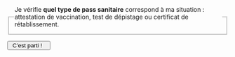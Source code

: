 <form id="{{prefixe}}-demarrage-form">
    <fieldset>
        <legend>
            Je vérifie <b>quel type de pass sanitaire</b> correspond à ma situation : attestation de vaccination, test de dépistage ou certificat de rétablissement.
        </legend>
    </fieldset>
    <div class="form-controls">
        <div class="button-with-progress">
            <p></p>
            <input type="submit" class="button button-arrow" value=" C’est parti !   ">
        </div>
    </div>
</form>

<form id="{{prefixe}}-vaccination-form" hidden>
    <a href="javascript:;" data-precedent="demarrage" class="back-button">Retour</a>
    <fieldset class="required">
        <legend><h3 id="{{prefixe}}-vaccination-label">Avez-vous reçu des doses de vaccin ?</h3></legend>
        <div role="radiogroup" aria-labelledby="{{prefixe}}-vaccination-label">
            <input id="{{prefixe}}_vaccination_radio_deux_doses" type="radio" required name="{{prefixe}}_vaccination_radio" value="2">
            <label for="{{prefixe}}_vaccination_radio_deux_doses">2 doses (ou plus)</label>
            <input id="{{prefixe}}_vaccination_radio_une_dose" type="radio" required name="{{prefixe}}_vaccination_radio" value="1">
            <label for="{{prefixe}}_vaccination_radio_une_dose">1 dose</label>
            <input id="{{prefixe}}_vaccination_radio_aucune_dose" type="radio" required name="{{prefixe}}_vaccination_radio" value="0">
            <label for="{{prefixe}}_vaccination_radio_aucune_dose">Aucune dose</label>
        </div>
    </fieldset>
    <div class="form-controls">
        <div class="button-with-progress">
            <p id="aria-description-progress-{{prefixe}}-vaccination" class="progress">Il vous reste moins de 3 étapes</p>
            <input type="submit" class="button button-arrow" value="Continuer" aria-describedby="aria-description-progress-{{prefixe}}-vaccination">
        </div>
    </div>
</form>

<form id="{{prefixe}}-date-1re-dose-janssen-form" hidden>
    <a href="javascript:;" data-precedent="type-vaccin" class="back-button">Retour</a>
    <fieldset class="required">
        <legend><h3 id="{{prefixe}}-date-1re-dose-janssen-label">À quelle date avez-vous reçu cette dose ?</h3></legend>
        <input type="date" lang="fr" id="{{prefixe}}_date_1re_dose_janssen" name="{{prefixe}}_date_1re_dose_janssen" required>
    </fieldset>
    <div class="form-controls">
        <div class="button-with-progress">
            <p id="aria-description-progress-{{prefixe}}-date-1re-dose-janssen" class="progress">C’est la dernière étape !</p>
            <input type="submit" class="button button-arrow" value="Terminer" aria-describedby="aria-description-progress-{{prefixe}}-date-1re-dose-janssen">
        </div>
    </div>
</form>

<form id="{{prefixe}}-date-1re-dose-autres-form" hidden>
    <a href="javascript:;" data-precedent="guerison-avant-1re-dose" class="back-button">Retour</a>
    <fieldset class="required">
        <legend><h3 id="{{prefixe}}-date-1re-dose-autres-label">Quand avez-vous reçu cette dose ?</h3></legend>
        <div role="radiogroup" aria-labelledby="{{prefixe}}-date-1re-dose-autres-label">
            <input id="{{prefixe}}_date_1re_dose_autres_radio_moins_de_7_jours" type="radio" required name="{{prefixe}}_date_1re_dose_autres_radio" value="moins_de_7_jours">
            <label for="{{prefixe}}_date_1re_dose_autres_radio_moins_de_7_jours">il y a moins de 7 jours</label>
            <input id="{{prefixe}}_date_1re_dose_autres_radio_7_jours_ou_plus" type="radio" required name="{{prefixe}}_date_1re_dose_autres_radio" value="7_jours_ou_plus">
            <label for="{{prefixe}}_date_1re_dose_autres_radio_7_jours_ou_plus">il y a 7 jours ou plus</label>
        </div>
    </fieldset>
    <div class="form-controls">
        <div class="button-with-progress">
            <p id="aria-description-progress-{{prefixe}}-date-1re-dose-autres" class="progress">C’est la dernière étape !</p>
            <input type="submit" class="button button-arrow" value="Terminer" aria-describedby="aria-description-progress-{{prefixe}}-date-1re-dose-autres">
        </div>
    </div>
</form>

<form id="{{prefixe}}-date-2e-dose-form" hidden>
    <a href="javascript:;" data-precedent="vaccination" class="back-button">Retour</a>
    <fieldset class="required">
        <legend><h3 id="{{prefixe}}-date-2e-dose-label">Quand avez-vous reçu la deuxième dose ?</h3></legend>
        <div role="radiogroup" aria-labelledby="{{prefixe}}-date-2e-dose-label">
            <input id="{{prefixe}}_date_2e_dose_radio_moins_de_7_jours" type="radio" required name="{{prefixe}}_date_2e_dose_radio" value="moins_de_7_jours">
            <label for="{{prefixe}}_date_2e_dose_radio_moins_de_7_jours">il y a moins de 7 jours</label>
            <input id="{{prefixe}}_date_2e_dose_radio_7_jours_ou_plus" type="radio" required name="{{prefixe}}_date_2e_dose_radio" value="7_jours_ou_plus">
            <label for="{{prefixe}}_date_2e_dose_radio_7_jours_ou_plus">il y a 7 jours ou plus</label>
        </div>
    </fieldset>
    <div class="form-controls">
        <div class="button-with-progress">
            <p id="aria-description-progress-{{prefixe}}-date-2e-dose" class="progress">C’est la dernière étape !</p>
            <input type="submit" class="button button-arrow" value="Terminer" aria-describedby="aria-description-progress-{{prefixe}}-date-2e-dose">
        </div>
    </div>
</form>

<form id="{{prefixe}}-type-vaccin-form" hidden>
    <a href="javascript:;" data-precedent="vaccination" class="back-button">Retour</a>
    <fieldset class="required">
        <legend><h3 id="{{prefixe}}-type-vaccin-label">Quel vaccin avez-vous reçu ?</h3></legend>
        <div role="radiogroup" aria-labelledby="{{prefixe}}-type-vaccin-label">
            <input id="{{prefixe}}_type_vaccin_radio_pfizer" type="radio" required name="{{prefixe}}_type_vaccin_radio" value="pfizer">
            <label for="{{prefixe}}_type_vaccin_radio_pfizer">Pfizer-BioNTech (<i>Comirnaty</i><sup>®</sup>)</label>
            <input id="{{prefixe}}_type_vaccin_radio_moderna" type="radio" required name="{{prefixe}}_type_vaccin_radio" value="moderna">
            <label for="{{prefixe}}_type_vaccin_radio_moderna">Moderna (<i>Spikevax</i><sup>®</sup>)</label>
            <input id="{{prefixe}}_type_vaccin_radio_astrazeneca" type="radio" required name="{{prefixe}}_type_vaccin_radio" value="astrazeneca">
            <label for="{{prefixe}}_type_vaccin_radio_astrazeneca">AstraZeneca (<i>Vaxzevria</i><sup>®</sup>)</label>
            <input id="{{prefixe}}_type_vaccin_radio_janssen" type="radio" required name="{{prefixe}}_type_vaccin_radio" value="janssen">
            <label for="{{prefixe}}_type_vaccin_radio_janssen">Janssen</label>
        </div>
    </fieldset>
    <div class="form-controls">
        <div class="button-with-progress">
            <p id="aria-description-progress-{{prefixe}}-type-vaccin" class="progress">Il vous reste moins de 2 étapes</p>
            <input type="submit" class="button button-arrow" value="Continuer" aria-describedby="aria-description-progress-{{prefixe}}-type-vaccin">
        </div>
    </div>
</form>

<form id="{{prefixe}}-guerison-avant-1re-dose-form" hidden>
    <a href="javascript:;" data-precedent="type-vaccin" class="back-button">Retour</a>
    <fieldset class="required">
        <legend><h3 id="{{prefixe}}-guerison-avant-1re-dose-label">Aviez-vous eu la Covid avant cette dose de vaccin ?</h3></legend>
        <div role="radiogroup" aria-labelledby="{{prefixe}}-guerison-avant-1re-dose-label">
            <input id="{{prefixe}}_guerison_avant_1re_dose_radio_oui" type="radio" required name="{{prefixe}}_guerison_avant_1re_dose_radio" value="oui">
            <label for="{{prefixe}}_guerison_avant_1re_dose_radio_oui">Oui</label>
            <input id="{{prefixe}}_guerison_avant_1re_dose_radio_non" type="radio" required name="{{prefixe}}_guerison_avant_1re_dose_radio" value="non">
            <label for="{{prefixe}}_guerison_avant_1re_dose_radio_non">Non</label>
        </div>
    </fieldset>
    <div class="form-controls">
        <div class="button-with-progress">
            <p id="aria-description-progress-{{prefixe}}-guerison-avant-1re-dose" class="progress">Plus qu’une étape</p>
            <input type="submit" class="button button-arrow" value="Continuer" aria-describedby="aria-description-progress-{{prefixe}}-guerison-avant-1re-dose">
        </div>
    </div>
</form>

<form id="{{prefixe}}-guerison-avant-1re-dose-autres-form" hidden>
    <a href="javascript:;" data-precedent="type-vaccin" class="back-button">Retour</a>
    <fieldset class="required">
        <legend><h3 id="{{prefixe}}-guerison-avant-1re-dose-autres-label">Aviez-vous eu la Covid avant cette dose de vaccin ?</h3></legend>
        <div role="radiogroup" aria-labelledby="{{prefixe}}-guerison-avant-1re-dose-autres-label">
            <input id="{{prefixe}}_guerison_avant_1re_dose_autres_radio_oui" type="radio" required name="{{prefixe}}_guerison_avant_1re_dose_autres_radio" value="oui">
            <label for="{{prefixe}}_guerison_avant_1re_dose_autres_radio_oui">Oui</label>
            <input id="{{prefixe}}_guerison_avant_1re_dose_autres_radio_non" type="radio" required name="{{prefixe}}_guerison_avant_1re_dose_autres_radio" value="non">
            <label for="{{prefixe}}_guerison_avant_1re_dose_autres_radio_non">Non</label>
        </div>
    </fieldset>
    <div class="form-controls">
        <div class="button-with-progress">
            <p id="aria-description-progress-{{prefixe}}-guerison-avant-1re-dose-autres" class="progress">Il vous reste moins de 2 étapes</p>
            <input type="submit" class="button button-arrow" value="Continuer" aria-describedby="aria-description-progress-{{prefixe}}-guerison-avant-1re-dose-autres">
        </div>
    </div>
</form>

<form id="{{prefixe}}-depistage-positif-form" hidden>
    <a href="javascript:;" data-precedent="vaccination" class="back-button">Retour</a>
    <fieldset class="required">
        <legend><h3 id="{{prefixe}}-depistage-positif-label">Avez-vous déjà été positif à un test PCR ou antigénique ?</h3></legend>
        <div role="radiogroup" aria-labelledby="{{prefixe}}-depistage-positif-label">
            <input id="{{prefixe}}_depistage_positif_radio_oui" type="radio" required name="{{prefixe}}_depistage_positif_radio" value="oui">
            <label for="{{prefixe}}_depistage_positif_radio_oui">Oui</label>
            <input id="{{prefixe}}_depistage_positif_radio_non" type="radio" required name="{{prefixe}}_depistage_positif_radio" value="non">
            <label for="{{prefixe}}_depistage_positif_radio_non">Non</label>
        </div>
    </fieldset>
    <div class="form-controls">
        <div class="button-with-progress">
            <p id="aria-description-progress-{{prefixe}}-depistage-positif" class="progress">Il vous reste moins de 2 étapes</p>
            <input type="submit" class="button button-arrow" value="Continuer" aria-describedby="aria-description-progress-{{prefixe}}-depistage-positif">
        </div>
    </div>
</form>

<form id="{{prefixe}}-date-derniere-covid-form" hidden>
    <a href="javascript:;" data-precedent="depistage-positif" class="back-button">Retour</a>
    <fieldset class="required">
        <legend><h3 id="{{prefixe}}-date-derniere-covid-label">De quand date ce test positif ?</h3></legend>
        <div role="radiogroup" aria-labelledby="{{prefixe}}-date-derniere-covid-label">
            <input id="{{prefixe}}_date_derniere_covid_radio_moins_de_6_mois" type="radio" required name="{{prefixe}}_date_derniere_covid_radio" value="moins_de_6_mois">
            <label for="{{prefixe}}_date_derniere_covid_radio_moins_de_6_mois">Moins de 6  mois</label>
            <input id="{{prefixe}}_date_derniere_covid_radio_plus_de_6_mois" type="radio" required name="{{prefixe}}_date_derniere_covid_radio" value="plus_de_6_mois">
            <label for="{{prefixe}}_date_derniere_covid_radio_plus_de_6_mois">Plus de 6 mois</label>
        </div>
    </fieldset>
    <div class="form-controls">
        <div class="button-with-progress">
            <p id="aria-description-progress-{{prefixe}}-date-derniere-covid" class="progress">C’est la dernière étape !</p>
            <input type="submit" class="button button-arrow" value="Terminer" aria-describedby="aria-description-progress-{{prefixe}}-date-derniere-covid">
        </div>
    </div>
</form>

<div id="{{prefixe}}-vaccination-complete-reponse" class="statut statut-bleu" hidden>

Félicitations, votre schéma vaccinal est **complet** ! 🎉

Votre **attestation de vaccination**, munie d’un QR code, fait office de pass sanitaire. **Attention**, si vous êtes éligible à une **dose de rappel** (dite 3<sup>e</sup> dose), votre pass sanitaire pourrait devenir invalide prochainement.

[Comment obtenir mon attestation de vaccination ?](#comment-obtenir-une-attestation-de-vaccination-complete-avec-un-qr-code)

[Avant quelle date dois-je recevoir la dose de rappel, dite 3e dose, pour conserver mon pass sanitaire ?](#avant-quelle-date-dois-je-recevoir-la-dose-de-rappel-dite-3-e-dose-pour-conserver-mon-pass-sanitaire)

</div>

<div id="{{prefixe}}-vaccination-delai-7-jours-reponse" class="statut statut-bleu" hidden>

Vous devez **attendre 7 jours** après votre injection pour que votre schéma vaccinal soit complet. Vous ne pourrez donc pas faire valoir votre attestation de vaccination comme pass sanitaire pour l’instant.

En attendant, vous pouvez présenter soit un **test de dépistage négatif** de **moins de 24 h**, soit un **test de dépistage positif** de plus de **11 jours** et de moins de **6 mois**.

</div>

<div id="{{prefixe}}-vaccination-delai-28-jours-reponse" class="statut statut-bleu" hidden>

Vous devez **attendre 28 jours** (4 semaines) après votre injection pour que votre schéma vaccinal soit complet. Vous ne pourrez donc pas faire valoir votre attestation de vaccination comme pass sanitaire pour l’instant.

En attendant, un **test de dépistage négatif** (test PCR ou antigénique) datant de **moins de 24 h** fera office de pass sanitaire.

</div>

<div id="{{prefixe}}-vaccination-incomplete-reponse" class="statut statut-bleu" hidden>

Votre schéma vaccinal est **incomplet** tant que vous n’avez pas reçu la dose de rappel (2<sup>e</sup> dose). Vous ne pourrez donc pas le faire valoir comme pass sanitaire pour l’instant.

En attendant, un **test de dépistage négatif** (test PCR ou antigénique) datant de **moins de 24 h** fera office de pass sanitaire.

</div>

<div id="{{prefixe}}-non-vaccine-reponse" class="statut statut-bleu" hidden>

Vous avez **2 possibilités** pour obtenir un pass sanitaire :

1. présenter un **test de dépistage négatif** (test PCR ou antigénique) de moins de **24 h** ;

2. vous faire **vacciner** : l’attestation de vaccination fera office de pass sanitaire **7 jours après la 2<sup>e</sup> dose**.


</div>

<div id="{{prefixe}}-test-positif-moins-de-6-mois-reponse" class="statut statut-bleu" hidden>

Vous avez **3 possibilités** pour obtenir un pass sanitaire :

1. présenter votre **test de dépistage positif** (aussi appelé *certificat de rétablissement*), datant de plus de **11 jours** et de moins de **6 mois**, et comportant un QR code ;

2. présenter un **test de dépistage négatif** de moins de **24 h** ;

3. vous faire **vacciner** (comme vous avez déjà eu la Covid, **une seule dose** sera nécessaire, mais il est recommandé d’attendre 2 mois minimum après la guérison, idéalement jusqu’à 6 mois) : l’attestation de vaccination fera office de pass sanitaire **7 jours** après cette dose.

</div>

<div id="{{prefixe}}-test-positif-plus-de-6-mois-reponse" class="statut statut-bleu" hidden>

Vous avez **2 possibilités** pour obtenir un pass sanitaire :

1. présenter un **test de dépistage négatif** de moins de **24 h** ;

2. vous faire **vacciner** (comme vous avez déjà eu la Covid, **une seule dose** sera nécessaire) : l’attestation de vaccination fera office de pass sanitaire **7 jours** après cette dose.


</div>

<p id="{{prefixe}}-refaire" hidden>
<a href="javascript:;" role="button" class="button button-outline button-half-width">Recommencer le questionnaire</a>
</p>

